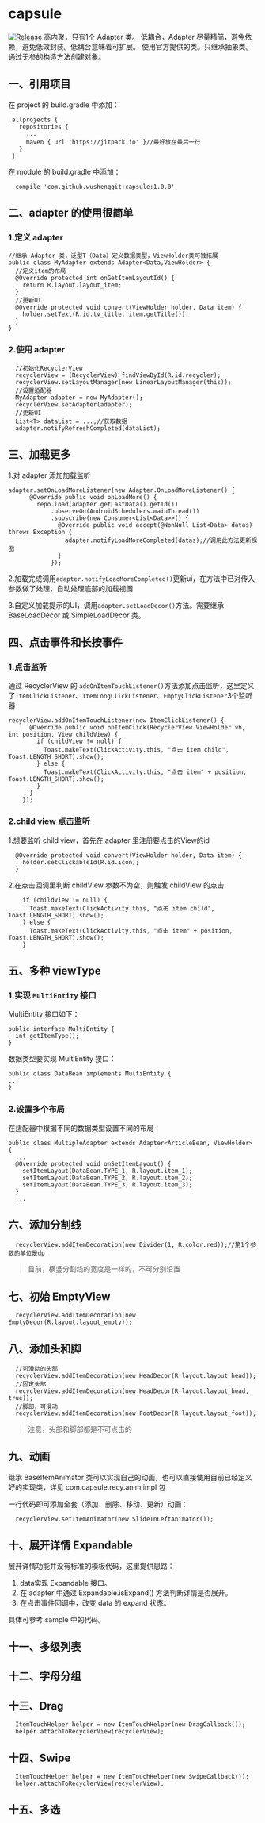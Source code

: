 # capsule 
[![Release](https://jitpack.io/v/wushenggit/capsule.svg)](https://jitpack.io/#wushenggit/capsule)
高内聚，只有1个 Adapter 类。
低耦合，Adapter 尽量精简，避免依赖，避免低效封装。低耦合意味着可扩展。
使用官方提供的类。只继承抽象类。
通过无参的构造方法创建对象。

## 一、引用项目
在 project 的 build.gradle 中添加：
```
 allprojects {
   repositories {
     ...
     maven { url 'https://jitpack.io' }//最好放在最后一行
   }
 }
```
在 module 的 build.gradle 中添加：
```
  compile 'com.github.wushenggit:capsule:1.0.0'

```


## 二、adapter 的使用很简单
### 1.定义 adapter
```
//继承 Adapter 类，泛型T（Data）定义数据类型，ViewHolder类可被拓展
public class MyAdapter extends Adapter<Data,ViewHolder> {
  //定义item的布局
  @Override protected int onGetItemLayoutId() {
    return R.layout.layout_item;
  }
  //更新UI
  @Override protected void convert(ViewHolder holder, Data item) {
    holder.setText(R.id.tv_title, item.getTitle());
  }
}
```

### 2.使用 adapter
```
  //初始化RecyclerView
  recyclerView = (RecyclerView) findViewById(R.id.recycler);
  recyclerView.setLayoutManager(new LinearLayoutManager(this));
  //设置适配器
  MyAdapter adapter = new MyAdapter();
  recyclerView.setAdapter(adapter);
  //更新UI
  List<T> dataList = ...;//获取数据
  adapter.notifyRefreshCompleted(dataList);
```


## 三、加载更多
1.对 adapter 添加加载监听
```
adapter.setOnLoadMoreListener(new Adapter.OnLoadMoreListener() {
      @Override public void onLoadMore() {
        repo.load(adapter.getLastData().getId())
            .observeOn(AndroidSchedulers.mainThread())
            .subscribe(new Consumer<List<Data>>() {
              @Override public void accept(@NonNull List<Data> datas) throws Exception {
                adapter.notifyLoadMoreCompleted(datas);//调用此方法更新视图
              }
            });
```

2.加载完成调用`adapter.notifyLoadMoreCompleted()`更新ui，在方法中已对传入参数做了处理，自动处理底部的加载视图

3.自定义加载提示的UI，调用`adapter.setLoadDecor()`方法。需要继承 BaseLoadDecor 或 SimpleLoadDecor 类。

## 四、点击事件和长按事件
### 1.点击监听
通过 RecyclerView 的 `addOnItemTouchListener()`方法添加点击监听，这里定义了`ItemClickListener`、`ItemLongClickListener`、`EmptyClickListener`3个监听器
```
recyclerView.addOnItemTouchListener(new ItemClickListener() {
      @Override public void onItemClick(RecyclerView.ViewHolder vh, int position, View childView) {
        if (childView != null) {
          Toast.makeText(ClickActivity.this, "点击 item child", Toast.LENGTH_SHORT).show();
        } else {
          Toast.makeText(ClickActivity.this, "点击 item" + position, Toast.LENGTH_SHORT).show();
        }
      }
    });
```

### 2.child view 点击监听
1.想要监听 child view，首先在 adapter 里注册要点击的View的id
```
  @Override protected void convert(ViewHolder holder, Data item) {
    holder.setClickableId(R.id.icon);
  }
```
2.在点击回调里判断 childView 参数不为空，则触发 childView 的点击
```
    if (childView != null) {
      Toast.makeText(ClickActivity.this, "点击 item child", Toast.LENGTH_SHORT).show();
    } else {
      Toast.makeText(ClickActivity.this, "点击 item" + position, Toast.LENGTH_SHORT).show();
    }
```


## 五、多种 viewType
### 1.实现 `MultiEntity` 接口

MultiEntity 接口如下：
```
public interface MultiEntity {
  int getItemType();
}
```
数据类型要实现 MultiEntity 接口：
```
public class DataBean implements MultiEntity {
...
}
```
### 2.设置多个布局

在适配器中根据不同的数据类型设置不同的布局：
```
public class MultipleAdapter extends Adapter<ArticleBean, ViewHolder> {
  ...
  @Override protected void onSetItemLayout() {
    setItemLayout(DataBean.TYPE_1, R.layout.item_1);
    setItemLayout(DataBean.TYPE_2, R.layout.item_2);
    setItemLayout(DataBean.TYPE_3, R.layout.item_3);
  }
  ...
```


## 六、添加分割线


```
  recyclerView.addItemDecoration(new Divider(1, R.color.red));//第1个参数的单位是dp
```
> 目前，横竖分割线的宽度是一样的，不可分别设置

## 七、初始 EmptyView

```
  recyclerView.addItemDecoration(new EmptyDecor(R.layout.layout_empty));
```

## 八、添加头和脚

```
  //可滑动的头部
  recyclerView.addItemDecoration(new HeadDecor(R.layout.layout_head));
  //固定头部
  recyclerView.addItemDecoration(new HeadDecor(R.layout.layout_head, true));
  //脚部，可滑动
  recyclerView.addItemDecoration(new FootDecor(R.layout.layout_foot));
```
> 注意，头部和脚部都是不可点击的

## 九、动画
继承 BaseItemAnimator 类可以实现自己的动画，也可以直接使用目前已经定义好的实现类，详见 com.capsule.recy.anim.impl 包

一行代码即可添加全套（添加、删除、移动、更新）动画：
```
  recyclerView.setItemAnimator(new SlideInLeftAnimator());
```


## 十、展开详情 Expandable
展开详情功能并没有标准的模板代码，这里提供思路：

1. data实现 Expandable 接口。
2. 在 adapter 中通过 Expandable.isExpand() 方法判断详情是否展开。
3. 在点击事件回调中，改变 data 的 expand 状态。

具体可参考 sample 中的代码。

## 十一、多级列表


## 十二、字母分组


## 十三、Drag
```
  ItemTouchHelper helper = new ItemTouchHelper(new DragCallback());
  helper.attachToRecyclerView(recyclerView);
```

## 十四、Swipe
```
  ItemTouchHelper helper = new ItemTouchHelper(new SwipeCallback());
  helper.attachToRecyclerView(recyclerView);
```

## 十五、多选



